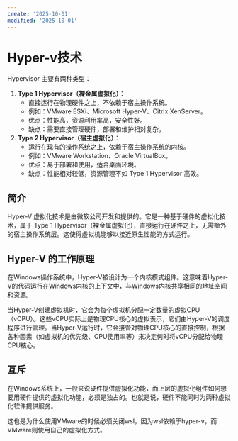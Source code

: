 ```yaml
---
create: '2025-10-01'
modified: '2025-10-01'
---
```


# Hyper-v技术

Hypervisor 主要有两种类型：

1. **Type 1 Hypervisor（裸金属虚拟化）**：
   - 直接运行在物理硬件之上，不依赖于宿主操作系统。
   - 例如：VMware ESXi、Microsoft Hyper-V、Citrix XenServer。
   - 优点：性能高，资源利用率高，安全性好。
   - 缺点：需要直接管理硬件，部署和维护相对复杂。
2. **Type 2 Hypervisor（宿主虚拟化）**：
   - 运行在现有的操作系统之上，依赖于宿主操作系统的内核。
   - 例如：VMware Workstation、Oracle VirtualBox。
   - 优点：易于部署和使用，适合桌面环境。
   - 缺点：性能相对较低，资源管理不如 Type 1 Hypervisor 高效。

## 简介

Hyper-V 虚拟化技术是由微软公司开发和提供的。它是一种基于硬件的虚拟化技术，属于 Type 1 Hypervisor（裸金属虚拟化），直接运行在硬件之上，无需额外的宿主操作系统层。这使得虚拟机能够以接近原生性能的方式运行。

## Hyper-V 的工作原理

在Windows操作系统中，Hyper-V被设计为一个内核模式组件。这意味着Hyper-V的代码运行在Windows内核的上下文中，与Windows内核共享相同的地址空间和资源。

当Hyper-V创建虚拟机时，它会为每个虚拟机分配一定数量的虚拟CPU（vCPU）。这些vCPU实际上是物理CPU核心的虚拟表示，它们由Hyper-V的调度程序进行管理。当Hyper-V运行时，它会接管对物理CPU核心的直接控制，根据各种因素（如虚拟机的优先级、CPU使用率等）来决定何时将vCPU分配给物理CPU核心。

## 互斥

在Windows系统上，一般来说硬件提供虚拟化功能，而上层的虚拟化组件如何想要用硬件提供的虚拟化功能，必须是独占的。也就是说，硬件不能同时为两种虚拟化软件提供服务。

这也是为什么使用VMware的时候必须关闭wsl，因为wsl依赖于hyper-v，而VMware则使用自己的虚拟化方式。